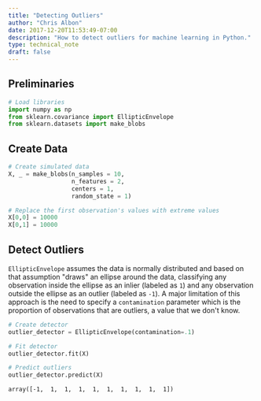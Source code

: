 ```yaml
---
title: "Detecting Outliers"
author: "Chris Albon"
date: 2017-12-20T11:53:49-07:00
description: "How to detect outliers for machine learning in Python."
type: technical_note
draft: false
---
```

## Preliminaries


```python
# Load libraries
import numpy as np
from sklearn.covariance import EllipticEnvelope
from sklearn.datasets import make_blobs
```

## Create Data


```python
# Create simulated data
X, _ = make_blobs(n_samples = 10,
                  n_features = 2,
                  centers = 1,
                  random_state = 1)

# Replace the first observation's values with extreme values
X[0,0] = 10000
X[0,1] = 10000
```

## Detect Outliers

`EllipticEnvelope` assumes the data is normally distributed and based on that assumption "draws" an ellipse around the data, classifying any observation inside the ellipse as an inlier (labeled as  `1`) and any observation outside the ellipse as an outlier (labeled as `-1`). A major limitation of this approach is the need to specify a `contamination` parameter which is the proportion of observations that are outliers, a value that we don't know.


```python
# Create detector
outlier_detector = EllipticEnvelope(contamination=.1)

# Fit detector
outlier_detector.fit(X)

# Predict outliers
outlier_detector.predict(X)
```




    array([-1,  1,  1,  1,  1,  1,  1,  1,  1,  1])


